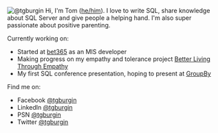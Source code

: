 ![@tgburgin](https://scontent-lht6-1.xx.fbcdn.net/v/t1.0-9/105984310_10158987432344467_9221503003255873277_o.jpg?_nc_cat=105&_nc_sid=8024bb&_nc_ohc=AVRkSUSUmIkAX-rZ1Tx&_nc_ht=scontent-lht6-1.xx&oh=c58cdcab18ae60d367bd76d493609c76&oe=5F369409)
Hi, I'm Tom ([he/him](https://www.mypronouns.org/he-him)). I love to write SQL, share knowledge about SQL Server and give people a helping hand. I'm also super passionate about positive parenting.  

Currently working on:
- Started at [bet365](https://github.com/bet365) as an MIS developer
- Making progress on my empathy and tolerance project [Better Living Through Empathy](https://github.com/tgburgin/better-living-through-empathy)
- My first SQL conference presentation, hoping to present at [GroupBy](https://groupby.org/)

Find me on:  
- Facebook [@tgburgin](https://www.facebook.com/tgburgin)
- LinkedIn [@tgburgin](https://www.linkedin.com/in/tgburgin/)
- PSN [@tgburgin](https://my.playstation.com/profile/tgburgin)
- Twitter [@tgburgin](http://twitter.com/tgburgin)

